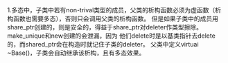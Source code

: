 1.多态中，子类中若有non-trival类型的成员，父类的析构函数必须为虚函数（析构函数也需要多态），否则只会调用父类的析构函数。
但是如果子类中的成员用share_ptr创建的，则是安全的，得益于share_ptr对deleter作类型擦除。make_unique和new创建的会泄漏，因为
他们delete时是以基类指针去delete的，而shared_ptr会在构造时就记住子类的deleter。
父类中定义virtuai ~Base()，子类会自动继承该析构，且有多态效果。
